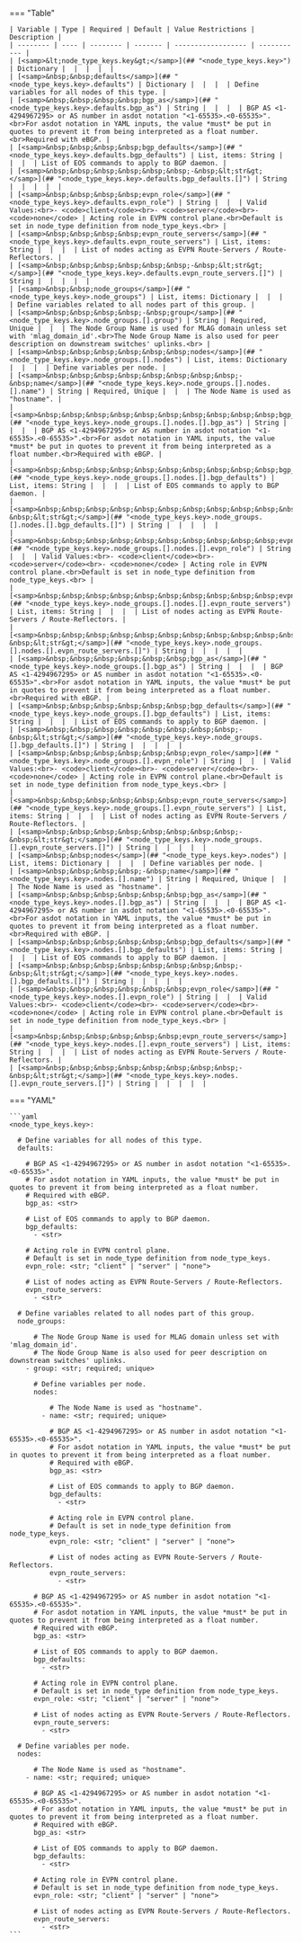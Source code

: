 <!--
  ~ Copyright (c) 2024 Arista Networks, Inc.
  ~ Use of this source code is governed by the Apache License 2.0
  ~ that can be found in the LICENSE file.
  -->
=== "Table"

    | Variable | Type | Required | Default | Value Restrictions | Description |
    | -------- | ---- | -------- | ------- | ------------------ | ----------- |
    | [<samp>&lt;node_type_keys.key&gt;</samp>](## "<node_type_keys.key>") | Dictionary |  |  |  |  |
    | [<samp>&nbsp;&nbsp;defaults</samp>](## "<node_type_keys.key>.defaults") | Dictionary |  |  |  | Define variables for all nodes of this type. |
    | [<samp>&nbsp;&nbsp;&nbsp;&nbsp;bgp_as</samp>](## "<node_type_keys.key>.defaults.bgp_as") | String |  |  |  | BGP AS <1-4294967295> or AS number in asdot notation "<1-65535>.<0-65535>".<br>For asdot notation in YAML inputs, the value *must* be put in quotes to prevent it from being interpreted as a float number.<br>Required with eBGP. |
    | [<samp>&nbsp;&nbsp;&nbsp;&nbsp;bgp_defaults</samp>](## "<node_type_keys.key>.defaults.bgp_defaults") | List, items: String |  |  |  | List of EOS commands to apply to BGP daemon. |
    | [<samp>&nbsp;&nbsp;&nbsp;&nbsp;&nbsp;&nbsp;-&nbsp;&lt;str&gt;</samp>](## "<node_type_keys.key>.defaults.bgp_defaults.[]") | String |  |  |  |  |
    | [<samp>&nbsp;&nbsp;&nbsp;&nbsp;evpn_role</samp>](## "<node_type_keys.key>.defaults.evpn_role") | String |  |  | Valid Values:<br>- <code>client</code><br>- <code>server</code><br>- <code>none</code> | Acting role in EVPN control plane.<br>Default is set in node_type definition from node_type_keys.<br> |
    | [<samp>&nbsp;&nbsp;&nbsp;&nbsp;evpn_route_servers</samp>](## "<node_type_keys.key>.defaults.evpn_route_servers") | List, items: String |  |  |  | List of nodes acting as EVPN Route-Servers / Route-Reflectors. |
    | [<samp>&nbsp;&nbsp;&nbsp;&nbsp;&nbsp;&nbsp;-&nbsp;&lt;str&gt;</samp>](## "<node_type_keys.key>.defaults.evpn_route_servers.[]") | String |  |  |  |  |
    | [<samp>&nbsp;&nbsp;node_groups</samp>](## "<node_type_keys.key>.node_groups") | List, items: Dictionary |  |  |  | Define variables related to all nodes part of this group. |
    | [<samp>&nbsp;&nbsp;&nbsp;&nbsp;-&nbsp;group</samp>](## "<node_type_keys.key>.node_groups.[].group") | String | Required, Unique |  |  | The Node Group Name is used for MLAG domain unless set with 'mlag_domain_id'.<br>The Node Group Name is also used for peer description on downstream switches' uplinks.<br> |
    | [<samp>&nbsp;&nbsp;&nbsp;&nbsp;&nbsp;&nbsp;nodes</samp>](## "<node_type_keys.key>.node_groups.[].nodes") | List, items: Dictionary |  |  |  | Define variables per node. |
    | [<samp>&nbsp;&nbsp;&nbsp;&nbsp;&nbsp;&nbsp;&nbsp;&nbsp;-&nbsp;name</samp>](## "<node_type_keys.key>.node_groups.[].nodes.[].name") | String | Required, Unique |  |  | The Node Name is used as "hostname". |
    | [<samp>&nbsp;&nbsp;&nbsp;&nbsp;&nbsp;&nbsp;&nbsp;&nbsp;&nbsp;&nbsp;bgp_as</samp>](## "<node_type_keys.key>.node_groups.[].nodes.[].bgp_as") | String |  |  |  | BGP AS <1-4294967295> or AS number in asdot notation "<1-65535>.<0-65535>".<br>For asdot notation in YAML inputs, the value *must* be put in quotes to prevent it from being interpreted as a float number.<br>Required with eBGP. |
    | [<samp>&nbsp;&nbsp;&nbsp;&nbsp;&nbsp;&nbsp;&nbsp;&nbsp;&nbsp;&nbsp;bgp_defaults</samp>](## "<node_type_keys.key>.node_groups.[].nodes.[].bgp_defaults") | List, items: String |  |  |  | List of EOS commands to apply to BGP daemon. |
    | [<samp>&nbsp;&nbsp;&nbsp;&nbsp;&nbsp;&nbsp;&nbsp;&nbsp;&nbsp;&nbsp;&nbsp;&nbsp;-&nbsp;&lt;str&gt;</samp>](## "<node_type_keys.key>.node_groups.[].nodes.[].bgp_defaults.[]") | String |  |  |  |  |
    | [<samp>&nbsp;&nbsp;&nbsp;&nbsp;&nbsp;&nbsp;&nbsp;&nbsp;&nbsp;&nbsp;evpn_role</samp>](## "<node_type_keys.key>.node_groups.[].nodes.[].evpn_role") | String |  |  | Valid Values:<br>- <code>client</code><br>- <code>server</code><br>- <code>none</code> | Acting role in EVPN control plane.<br>Default is set in node_type definition from node_type_keys.<br> |
    | [<samp>&nbsp;&nbsp;&nbsp;&nbsp;&nbsp;&nbsp;&nbsp;&nbsp;&nbsp;&nbsp;evpn_route_servers</samp>](## "<node_type_keys.key>.node_groups.[].nodes.[].evpn_route_servers") | List, items: String |  |  |  | List of nodes acting as EVPN Route-Servers / Route-Reflectors. |
    | [<samp>&nbsp;&nbsp;&nbsp;&nbsp;&nbsp;&nbsp;&nbsp;&nbsp;&nbsp;&nbsp;&nbsp;&nbsp;-&nbsp;&lt;str&gt;</samp>](## "<node_type_keys.key>.node_groups.[].nodes.[].evpn_route_servers.[]") | String |  |  |  |  |
    | [<samp>&nbsp;&nbsp;&nbsp;&nbsp;&nbsp;&nbsp;bgp_as</samp>](## "<node_type_keys.key>.node_groups.[].bgp_as") | String |  |  |  | BGP AS <1-4294967295> or AS number in asdot notation "<1-65535>.<0-65535>".<br>For asdot notation in YAML inputs, the value *must* be put in quotes to prevent it from being interpreted as a float number.<br>Required with eBGP. |
    | [<samp>&nbsp;&nbsp;&nbsp;&nbsp;&nbsp;&nbsp;bgp_defaults</samp>](## "<node_type_keys.key>.node_groups.[].bgp_defaults") | List, items: String |  |  |  | List of EOS commands to apply to BGP daemon. |
    | [<samp>&nbsp;&nbsp;&nbsp;&nbsp;&nbsp;&nbsp;&nbsp;&nbsp;-&nbsp;&lt;str&gt;</samp>](## "<node_type_keys.key>.node_groups.[].bgp_defaults.[]") | String |  |  |  |  |
    | [<samp>&nbsp;&nbsp;&nbsp;&nbsp;&nbsp;&nbsp;evpn_role</samp>](## "<node_type_keys.key>.node_groups.[].evpn_role") | String |  |  | Valid Values:<br>- <code>client</code><br>- <code>server</code><br>- <code>none</code> | Acting role in EVPN control plane.<br>Default is set in node_type definition from node_type_keys.<br> |
    | [<samp>&nbsp;&nbsp;&nbsp;&nbsp;&nbsp;&nbsp;evpn_route_servers</samp>](## "<node_type_keys.key>.node_groups.[].evpn_route_servers") | List, items: String |  |  |  | List of nodes acting as EVPN Route-Servers / Route-Reflectors. |
    | [<samp>&nbsp;&nbsp;&nbsp;&nbsp;&nbsp;&nbsp;&nbsp;&nbsp;-&nbsp;&lt;str&gt;</samp>](## "<node_type_keys.key>.node_groups.[].evpn_route_servers.[]") | String |  |  |  |  |
    | [<samp>&nbsp;&nbsp;nodes</samp>](## "<node_type_keys.key>.nodes") | List, items: Dictionary |  |  |  | Define variables per node. |
    | [<samp>&nbsp;&nbsp;&nbsp;&nbsp;-&nbsp;name</samp>](## "<node_type_keys.key>.nodes.[].name") | String | Required, Unique |  |  | The Node Name is used as "hostname". |
    | [<samp>&nbsp;&nbsp;&nbsp;&nbsp;&nbsp;&nbsp;bgp_as</samp>](## "<node_type_keys.key>.nodes.[].bgp_as") | String |  |  |  | BGP AS <1-4294967295> or AS number in asdot notation "<1-65535>.<0-65535>".<br>For asdot notation in YAML inputs, the value *must* be put in quotes to prevent it from being interpreted as a float number.<br>Required with eBGP. |
    | [<samp>&nbsp;&nbsp;&nbsp;&nbsp;&nbsp;&nbsp;bgp_defaults</samp>](## "<node_type_keys.key>.nodes.[].bgp_defaults") | List, items: String |  |  |  | List of EOS commands to apply to BGP daemon. |
    | [<samp>&nbsp;&nbsp;&nbsp;&nbsp;&nbsp;&nbsp;&nbsp;&nbsp;-&nbsp;&lt;str&gt;</samp>](## "<node_type_keys.key>.nodes.[].bgp_defaults.[]") | String |  |  |  |  |
    | [<samp>&nbsp;&nbsp;&nbsp;&nbsp;&nbsp;&nbsp;evpn_role</samp>](## "<node_type_keys.key>.nodes.[].evpn_role") | String |  |  | Valid Values:<br>- <code>client</code><br>- <code>server</code><br>- <code>none</code> | Acting role in EVPN control plane.<br>Default is set in node_type definition from node_type_keys.<br> |
    | [<samp>&nbsp;&nbsp;&nbsp;&nbsp;&nbsp;&nbsp;evpn_route_servers</samp>](## "<node_type_keys.key>.nodes.[].evpn_route_servers") | List, items: String |  |  |  | List of nodes acting as EVPN Route-Servers / Route-Reflectors. |
    | [<samp>&nbsp;&nbsp;&nbsp;&nbsp;&nbsp;&nbsp;&nbsp;&nbsp;-&nbsp;&lt;str&gt;</samp>](## "<node_type_keys.key>.nodes.[].evpn_route_servers.[]") | String |  |  |  |  |

=== "YAML"

    ```yaml
    <node_type_keys.key>:

      # Define variables for all nodes of this type.
      defaults:

        # BGP AS <1-4294967295> or AS number in asdot notation "<1-65535>.<0-65535>".
        # For asdot notation in YAML inputs, the value *must* be put in quotes to prevent it from being interpreted as a float number.
        # Required with eBGP.
        bgp_as: <str>

        # List of EOS commands to apply to BGP daemon.
        bgp_defaults:
          - <str>

        # Acting role in EVPN control plane.
        # Default is set in node_type definition from node_type_keys.
        evpn_role: <str; "client" | "server" | "none">

        # List of nodes acting as EVPN Route-Servers / Route-Reflectors.
        evpn_route_servers:
          - <str>

      # Define variables related to all nodes part of this group.
      node_groups:

          # The Node Group Name is used for MLAG domain unless set with 'mlag_domain_id'.
          # The Node Group Name is also used for peer description on downstream switches' uplinks.
        - group: <str; required; unique>

          # Define variables per node.
          nodes:

              # The Node Name is used as "hostname".
            - name: <str; required; unique>

              # BGP AS <1-4294967295> or AS number in asdot notation "<1-65535>.<0-65535>".
              # For asdot notation in YAML inputs, the value *must* be put in quotes to prevent it from being interpreted as a float number.
              # Required with eBGP.
              bgp_as: <str>

              # List of EOS commands to apply to BGP daemon.
              bgp_defaults:
                - <str>

              # Acting role in EVPN control plane.
              # Default is set in node_type definition from node_type_keys.
              evpn_role: <str; "client" | "server" | "none">

              # List of nodes acting as EVPN Route-Servers / Route-Reflectors.
              evpn_route_servers:
                - <str>

          # BGP AS <1-4294967295> or AS number in asdot notation "<1-65535>.<0-65535>".
          # For asdot notation in YAML inputs, the value *must* be put in quotes to prevent it from being interpreted as a float number.
          # Required with eBGP.
          bgp_as: <str>

          # List of EOS commands to apply to BGP daemon.
          bgp_defaults:
            - <str>

          # Acting role in EVPN control plane.
          # Default is set in node_type definition from node_type_keys.
          evpn_role: <str; "client" | "server" | "none">

          # List of nodes acting as EVPN Route-Servers / Route-Reflectors.
          evpn_route_servers:
            - <str>

      # Define variables per node.
      nodes:

          # The Node Name is used as "hostname".
        - name: <str; required; unique>

          # BGP AS <1-4294967295> or AS number in asdot notation "<1-65535>.<0-65535>".
          # For asdot notation in YAML inputs, the value *must* be put in quotes to prevent it from being interpreted as a float number.
          # Required with eBGP.
          bgp_as: <str>

          # List of EOS commands to apply to BGP daemon.
          bgp_defaults:
            - <str>

          # Acting role in EVPN control plane.
          # Default is set in node_type definition from node_type_keys.
          evpn_role: <str; "client" | "server" | "none">

          # List of nodes acting as EVPN Route-Servers / Route-Reflectors.
          evpn_route_servers:
            - <str>
    ```
